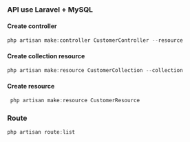 ### API use Laravel + MySQL

#### Create controller

```js
php artisan make:controller CustomerController --resource
```

#### Create collection resource

```js
php artisan make:resource CustomerCollection --collection
```

#### Create resource

```js
 php artisan make:resource CustomerResource
```

### Route

```js
php artisan route:list
```
